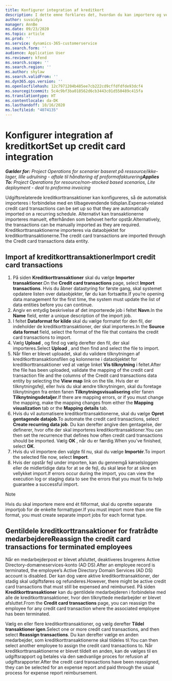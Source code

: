 ```yaml
---
title: Konfigurer integration af kreditkort
description: I dette emne forklares det, hvordan du kan importere og vedligeholde udgiftsrelaterede kreditkorttransaktioner.
author: suvaidya
manager: AnnBe
ms.date: 09/23/2020
ms.topic: article
ms.prod: ''
ms.service: dynamics-365-customerservice
ms.search.form: ''
audience: Application User
ms.reviewer: kfend
ms.search.scope: ''
ms.search.region: ''
ms.author: shylaw
ms.search.validFrom: ''
ms.dyn365.ops.version: ''
ms.openlocfilehash: 12c7971204b485ee7cb222cd9cffdfdfde93dcf4
ms.sourcegitcommit: 5c4c9bf3ba018562d6cb3443c01d550489c415fa
ms.translationtype: HT
ms.contentlocale: da-DK
ms.lasthandoff: 10/16/2020
ms.locfileid: "4074135"
---
```

# <a name="set-up-credit-card-integration"></a><span data-ttu-id="3377a-103">Konfigurer integration af kreditkort</span><span class="sxs-lookup"><span data-stu-id="3377a-103">Set up credit card integration</span></span>

<span data-ttu-id="3377a-104">_**Gælder for:** Project Operations for scenarier baseret på ressource/ikke-lager, lille udrulning - aftale til håndtering af proformafakturering_</span><span class="sxs-lookup"><span data-stu-id="3377a-104">_**Applies To:** Project Operations for resource/non-stocked based scenarios, Lite deployment - deal to proforma invoicing_</span></span>

<span data-ttu-id="3377a-105">Udgiftsrelaterede kreditkorttransaktioner kan konfigureres, så de automatisk importeres i forbindelse med en tilbagevendende tidsplan.</span><span class="sxs-lookup"><span data-stu-id="3377a-105">Expense-related credit card transactions can be set up so that they are automatically imported on a recurring schedule.</span></span> <span data-ttu-id="3377a-106">Alternativt kan transaktionerne importeres manuelt, efterhånden som behovet herfor opstår.</span><span class="sxs-lookup"><span data-stu-id="3377a-106">Alternatively, the transactions can be manually imported as they are required.</span></span> <span data-ttu-id="3377a-107">Kreditkorttransaktionerne importeres via dataobjektet for kreditkorttransaktionerne.</span><span class="sxs-lookup"><span data-stu-id="3377a-107">The credit card transactions are imported through the Credit card transactions data entity.</span></span>

## <a name="import-credit-card-transactions"></a><span data-ttu-id="3377a-108">Import af kreditkorttransaktioner</span><span class="sxs-lookup"><span data-stu-id="3377a-108">Import credit card transactions</span></span>

1. <span data-ttu-id="3377a-109">På siden **Kreditkorttransaktioner** skal du vælge **Importer transaktioner**.</span><span class="sxs-lookup"><span data-stu-id="3377a-109">On the **Credit card transactions** page, select **Import transactions**.</span></span> <span data-ttu-id="3377a-110">Hvis du åbner datastyring for første gang, skal systemet opdatere listen over dataobjekter, før du kan fortsætte.</span><span class="sxs-lookup"><span data-stu-id="3377a-110">If you’re opening data management for the first time, the system must update the list of data entities before you can continue.</span></span>
2. <span data-ttu-id="3377a-111">Angiv en entydig beskrivelse af det importerede job i feltet **Navn**.</span><span class="sxs-lookup"><span data-stu-id="3377a-111">In the **Name** field, enter a unique description of the import job.</span></span>
3. <span data-ttu-id="3377a-112">I feltet **Dataformat for kilde** skal du vælge formatet for den fil, der indeholder de kreditkorttransaktioner, der skal importeres.</span><span class="sxs-lookup"><span data-stu-id="3377a-112">In the **Source data format** field, select the format of the file that contains the credit card transactions to import.</span></span>
4. <span data-ttu-id="3377a-113">Vælg **Upload** , og find og vælg derefter den fil, der skal importeres.</span><span class="sxs-lookup"><span data-stu-id="3377a-113">Select **Upload** , and then find and select the file to import.</span></span>
5. <span data-ttu-id="3377a-114">Når filen er blevet uploadet, skal du validere tilknytningen af kreditkorttransaktionsfilen og kolonnerne i dataobjektet for kreditkorttransaktioner ved at vælge linket **Vis tilknytning** i feltet.</span><span class="sxs-lookup"><span data-stu-id="3377a-114">After the file has been uploaded, validate the mapping of the credit card transaction file and the columns of the Credit card transactions data entity by selecting the **View map** link on the tile.</span></span> <span data-ttu-id="3377a-115">Hvis der er tilknytningsfejl, eller hvis du skal ændre tilknytningen, skal du foretage tilknytningen fra enten fanen **Tilknytningsvisualisering** eller fanen **Tilknytningsdetaljer**.</span><span class="sxs-lookup"><span data-stu-id="3377a-115">If there are mapping errors, or if you must change the mapping, make the mapping changes from either the **Mapping visualization** tab or the **Mapping details** tab.</span></span>
6. <span data-ttu-id="3377a-116">Hvis du vil automatisere kreditkorttransaktionerne, skal du vælge **Opret gentagende datajob**.</span><span class="sxs-lookup"><span data-stu-id="3377a-116">To automate the credit card transactions, select **Create recurring data job**.</span></span> <span data-ttu-id="3377a-117">Du kan derefter angive den gentagelse, der definerer, hvor ofte der skal importeres kreditkorttransaktioner.</span><span class="sxs-lookup"><span data-stu-id="3377a-117">You can then set the recurrence that defines how often credit card transactions should be imported.</span></span> <span data-ttu-id="3377a-118">Vælg **OK** , når du er færdig.</span><span class="sxs-lookup"><span data-stu-id="3377a-118">When you’ve finished, select **OK**.</span></span>
7. <span data-ttu-id="3377a-119">Hvis du vil importere den valgte fil nu, skal du vælge **Importér**.</span><span class="sxs-lookup"><span data-stu-id="3377a-119">To import the selected file now, select **Import**.</span></span>
8. <span data-ttu-id="3377a-120">Hvis der opstår fejl under importen, kan du gennemgå kørselsloggen eller de midlertidige data for at se de fejl, du skal løse for at sikre en vellykket import.</span><span class="sxs-lookup"><span data-stu-id="3377a-120">If errors occur during the import, you can view the execution log or staging data to see the errors that you must fix to help guarantee a successful import.</span></span>

> [!NOTE]
> <span data-ttu-id="3377a-121">Hvis du skal importere mere end ét filformat, skal du oprette separate importjob for de enkelte formattyper.</span><span class="sxs-lookup"><span data-stu-id="3377a-121">If you must import more than one file format, you must create separate import jobs for each format type.</span></span>

## <a name="reassign-the-credit-card-transactions-for-terminated-employees"></a><span data-ttu-id="3377a-122">Gentildele kreditkorttransaktioner for fratrådte medarbejdere</span><span class="sxs-lookup"><span data-stu-id="3377a-122">Reassign the credit card transactions for terminated employees</span></span>

<span data-ttu-id="3377a-123">Når en medarbejderpost er blevet afsluttet, deaktiveres brugerens Active Directory-domæneservices-konto (AD DS).</span><span class="sxs-lookup"><span data-stu-id="3377a-123">After an employee record is terminated, the employee’s Active Directory Domain Services (AD DS) account is disabled.</span></span> <span data-ttu-id="3377a-124">Der kan dog være aktive kreditkorttransaktioner, der stadig skal udgiftsføres og refunderes.</span><span class="sxs-lookup"><span data-stu-id="3377a-124">However, there might be active credit card transactions that must still be expensed and reimbursed.</span></span> <span data-ttu-id="3377a-125">På siden **Kreditkorttransaktioner** kan du gentildele medarbejderen i forbindelse med alle de kreditkorttransaktioner, hvor den tilknyttede medarbejder er blevet afsluttet.</span><span class="sxs-lookup"><span data-stu-id="3377a-125">From the **Credit card transactions** page, you can reassign the employee for any credit card transaction where the associated employee has been terminated.</span></span>

<span data-ttu-id="3377a-126">Vælg en eller flere kreditkorttransaktioner, og vælg derefter **Tildel transaktioner igen**.</span><span class="sxs-lookup"><span data-stu-id="3377a-126">Select one or more credit card transactions, and then select **Reassign transactions**.</span></span> <span data-ttu-id="3377a-127">Du kan derefter vælge en anden medarbejder, som kreditkorttransaktionerne skal tildeles til.</span><span class="sxs-lookup"><span data-stu-id="3377a-127">You can then select another employee to assign the credit card transactions to.</span></span> <span data-ttu-id="3377a-128">Når kreditkorttransaktionerne er blevet tildelt en anden, kan de vælges til en udgiftsrapport og betales via den sædvanlige proces for refusion af udgiftsrapporter.</span><span class="sxs-lookup"><span data-stu-id="3377a-128">After the credit card transactions have been reassigned, they can be selected for an expense report and paid through the usual process for expense report reimbursement.</span></span>

